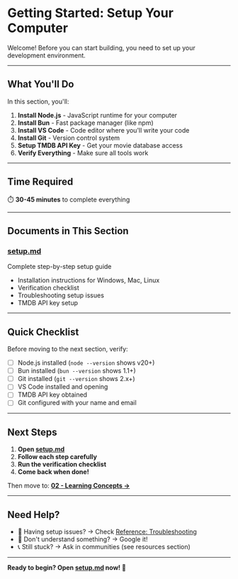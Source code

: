 # Getting Started: Setup Your Computer

Welcome! Before you can start building, you need to set up your development environment.

---

## What You'll Do

In this section, you'll:

1. **Install Node.js** - JavaScript runtime for your computer
2. **Install Bun** - Fast package manager (like npm)
3. **Install VS Code** - Code editor where you'll write your code
4. **Install Git** - Version control system
5. **Setup TMDB API Key** - Get your movie database access
6. **Verify Everything** - Make sure all tools work

---

## Time Required

⏱️ **30-45 minutes** to complete everything

---

## Documents in This Section

### [setup.md](./setup.md)
Complete step-by-step setup guide

- Installation instructions for Windows, Mac, Linux
- Verification checklist
- Troubleshooting setup issues
- TMDB API key setup

---

## Quick Checklist

Before moving to the next section, verify:

- [ ] Node.js installed (`node --version` shows v20+)
- [ ] Bun installed (`bun --version` shows 1.1+)
- [ ] Git installed (`git --version` shows 2.x+)
- [ ] VS Code installed and opening
- [ ] TMDB API key obtained
- [ ] Git configured with your name and email

---

## Next Steps

1. **Open [setup.md](./setup.md)**
2. **Follow each step carefully**
3. **Run the verification checklist**
4. **Come back when done!**

Then move to: **[02 - Learning Concepts →](../02-learning-concepts/)**

---

## Need Help?

- 🔧 Having setup issues? → Check [Reference: Troubleshooting](../reference/troubleshoot.md#setup--installation-issues)
- 🤔 Don't understand something? → Google it!
- 📞 Still stuck? → Ask in communities (see resources section)

---

**Ready to begin? Open [setup.md](./setup.md) now! 🚀**
